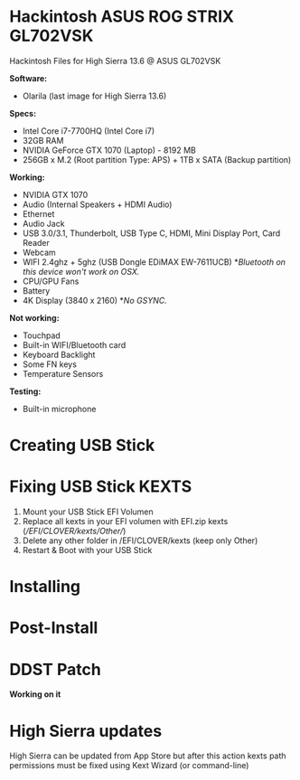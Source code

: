 # Hackintosh ASUS ROG STRIX GL702VSK
Hackintosh Files for High Sierra 13.6 @ ASUS GL702VSK

**Software:**
* Olarila (last image for High Sierra 13.6)

**Specs:**
* Intel Core i7-7700HQ (Intel Core i7)
* 32GB RAM
* NVIDIA GeForce GTX 1070 (Laptop) - 8192 MB
* 256GB x M.2 (Root partition Type: APS) + 1TB x SATA (Backup partition)

**Working:**
* NVIDIA GTX 1070
* Audio (Internal Speakers + HDMI Audio)
* Ethernet
* Audio Jack
* USB 3.0/3.1, Thunderbolt, USB Type C, HDMI, Mini Display Port, Card Reader
* Webcam
* WIFI 2.4ghz + 5ghz (USB Dongle EDiMAX EW-7611UCB) **Bluetooth on this device won't work on OSX.*
* CPU/GPU Fans
* Battery
* 4K Display (3840 x 2160) **No GSYNC.*

**Not working:** 
* Touchpad
* Built-in WIFI/Bluetooth card
* Keyboard Backlight
* Some FN keys
* Temperature Sensors 

**Testing:** 
* Built-in microphone

# Creating USB Stick

# Fixing USB Stick KEXTS

1. Mount your USB Stick EFI Volumen
2. Replace all kexts in your EFI volumen with EFI.zip kexts (*/EFI/CLOVER/kexts/Other/*)
3. Delete any other folder in /EFI/CLOVER/kexts (keep only Other)
4. Restart & Boot with your USB Stick

# Installing


# Post-Install

# DDST Patch

**Working on it**

# High Sierra updates
High Sierra can be updated from App Store but after this action kexts path permissions must be fixed using Kext Wizard (or command-line)

